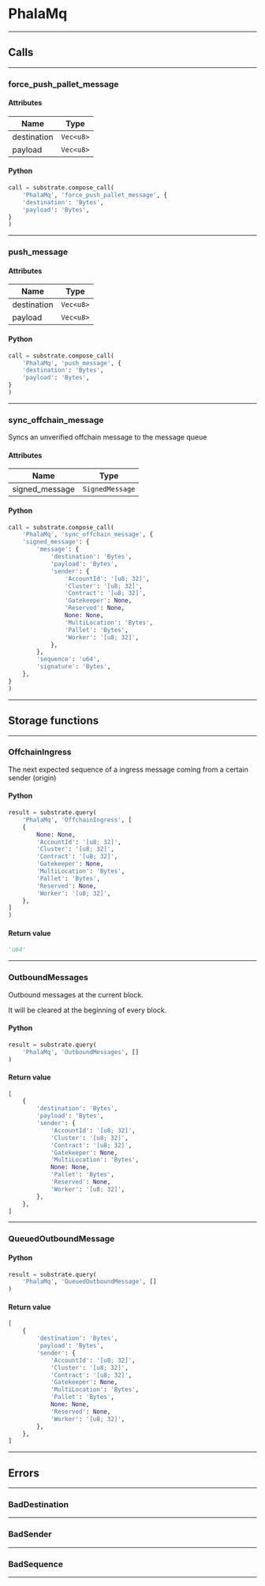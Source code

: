 
# PhalaMq

---------
## Calls

---------
### force_push_pallet_message
#### Attributes
| Name | Type |
| -------- | -------- | 
| destination | `Vec<u8>` | 
| payload | `Vec<u8>` | 

#### Python
```python
call = substrate.compose_call(
    'PhalaMq', 'force_push_pallet_message', {
    'destination': 'Bytes',
    'payload': 'Bytes',
}
)
```

---------
### push_message
#### Attributes
| Name | Type |
| -------- | -------- | 
| destination | `Vec<u8>` | 
| payload | `Vec<u8>` | 

#### Python
```python
call = substrate.compose_call(
    'PhalaMq', 'push_message', {
    'destination': 'Bytes',
    'payload': 'Bytes',
}
)
```

---------
### sync_offchain_message
Syncs an unverified offchain message to the message queue
#### Attributes
| Name | Type |
| -------- | -------- | 
| signed_message | `SignedMessage` | 

#### Python
```python
call = substrate.compose_call(
    'PhalaMq', 'sync_offchain_message', {
    'signed_message': {
        'message': {
            'destination': 'Bytes',
            'payload': 'Bytes',
            'sender': {
                'AccountId': '[u8; 32]',
                'Cluster': '[u8; 32]',
                'Contract': '[u8; 32]',
                'Gatekeeper': None,
                'Reserved': None,
                None: None,
                'MultiLocation': 'Bytes',
                'Pallet': 'Bytes',
                'Worker': '[u8; 32]',
            },
        },
        'sequence': 'u64',
        'signature': 'Bytes',
    },
}
)
```

---------
## Storage functions

---------
### OffchainIngress
 The next expected sequence of a ingress message coming from a certain sender (origin)

#### Python
```python
result = substrate.query(
    'PhalaMq', 'OffchainIngress', [
    {
        None: None,
        'AccountId': '[u8; 32]',
        'Cluster': '[u8; 32]',
        'Contract': '[u8; 32]',
        'Gatekeeper': None,
        'MultiLocation': 'Bytes',
        'Pallet': 'Bytes',
        'Reserved': None,
        'Worker': '[u8; 32]',
    },
]
)
```

#### Return value
```python
'u64'
```
---------
### OutboundMessages
 Outbound messages at the current block.

 It will be cleared at the beginning of every block.

#### Python
```python
result = substrate.query(
    'PhalaMq', 'OutboundMessages', []
)
```

#### Return value
```python
[
    {
        'destination': 'Bytes',
        'payload': 'Bytes',
        'sender': {
            'AccountId': '[u8; 32]',
            'Cluster': '[u8; 32]',
            'Contract': '[u8; 32]',
            'Gatekeeper': None,
            'MultiLocation': 'Bytes',
            None: None,
            'Pallet': 'Bytes',
            'Reserved': None,
            'Worker': '[u8; 32]',
        },
    },
]
```
---------
### QueuedOutboundMessage

#### Python
```python
result = substrate.query(
    'PhalaMq', 'QueuedOutboundMessage', []
)
```

#### Return value
```python
[
    {
        'destination': 'Bytes',
        'payload': 'Bytes',
        'sender': {
            'AccountId': '[u8; 32]',
            'Cluster': '[u8; 32]',
            'Contract': '[u8; 32]',
            'Gatekeeper': None,
            'MultiLocation': 'Bytes',
            'Pallet': 'Bytes',
            None: None,
            'Reserved': None,
            'Worker': '[u8; 32]',
        },
    },
]
```
---------
## Errors

---------
### BadDestination

---------
### BadSender

---------
### BadSequence

---------